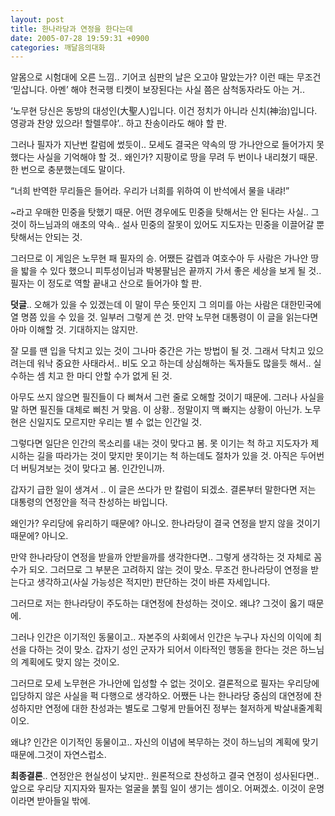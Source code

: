 ```yaml
---
layout: post
title: 한나라당과 연정을 한다는데
date: 2005-07-28 19:59:31 +0900
categories: 깨달음의대화
---
```

알몸으로 시험대에 오른 느낌.. 기어코 심판의 날은 오고야 말았는가? 이런 때는 무조건 ‘믿삽니다. 아멘’ 해야 천국행 티켓이 보장된다는 사실 쯤은 삼척동자라도 아는 거.. 

‘노무현 당신은 동방의 대성인(大聖人)입니다. 이건 정치가 아니라 신치(神治)입니다. 영광과 찬양 있으라! 할렐루야’.. 하고 찬송이라도 해야 할 판.

그러나 필자가 지난번 칼럼에 썼듯이.. 모세도 결국은 약속의 땅 가나안으로 들어가지 못했다는 사실을 기억해야 할 것.. 왜인가? 지팡이로 땅을 무려 두 번이나 내리쳤기 때문. 한 번으로 충분했는데도 말이다. 

“너희 반역한 무리들은 들어라. 우리가 너희를 위하여 이 반석에서 물을 내랴!” 

~라고 우매한 민중을 탓했기 때문. 어떤 경우에도 민중을 탓해서는 안 된다는 사실.. 그것이 하느님과의 애초의 약속.. 설사 민중의 잘못이 있어도 지도자는 민중을 이끌어갈 뿐 탓해서는 안되는 것. 

그러므로 이 게임은 노무현 패 필자의 승. 어쨌든 갈렙과 여호수아 두 사람은 가나안 땅을 밟을 수 있다 했으니 피투성이님과 박봉팔님은 끝까지 가서 좋은 세상을 보게 될 것.. 필자는 이 정도로 역할 끝내고 산으로 들어가야 할 판.

**덧글**.. 오해가 있을 수 있겠는데 이 말이 무슨 뜻인지 그 의미를 아는 사람은 대한민국에 열 명쯤 있을 수 있을 것. 일부러 그렇게 쓴 것. 만약 노무현 대통령이 이 글을 읽는다면 아마 이해할 것. 기대하지는 않지만.







잘 모를 땐 입을 닥치고 있는 것이 그나마 중간은 가는 방법이 될 것. 그래서 닥치고 있으려는데 워낙 중요한 사태라서.. 비도 오고 하는데 상심해하는 독자들도 많을듯 해서.. 실수하는 셈 치고 한 마디 안할 수가 없게 된 것. 

아무도 쓰지 않으면 필진들이 다 삐쳐서 그런 줄로 오해할 것이기 때문에. 그러나 사실을 말 하면 필진들 대체로 삐친 거 맞음. 이 상황.. 정말이지 맥 빠지는 상황이 아닌가. 노무현은 신일지도 모르지만 우리는 별 수 없는 인간일 것. 

그렇다면 일단은 인간의 목소리를 내는 것이 맞다고 봄. 못 이기는 척 하고 지도자가 제시하는 길을 따라가는 것이 맞지만 못이기는 척 하는데도 절차가 있을 것. 아직은 두어번 더 버팅겨보는 것이 맞다고 봄. 인간인니까.







갑자기 급한 일이 생겨서 .. 이 글은 쓰다가 만 칼럼이 되겠소. 결론부터 말한다면 저는 대통령의 연정안을 적극 찬성하는 바입니다. 

왜인가? 우리당에 유리하기 때문에? 아니오. 한나라당이 결국 연정을 받지 않을 것이기 때문에? 아니오. 

만약 한나라당이 연정을 받을까 안받을까를 생각한다면.. 그렇게 생각하는 것 자체로 꼼수가 되오. 그러므로 그 부분은 고려하지 않는 것이 맞소. 무조건 한나라당이 연정을 받는다고 생각하고(사실 가능성은 적지만) 판단하는 것이 바른 자세입니다. 

그러므로 저는 한나라당이 주도하는 대연정에 찬성하는 것이오. 왜냐? 그것이 옳기 때문에. 

그러나 인간은 이기적인 동물이고.. 자본주의 사회에서 인간은 누구나 자신의 이익에 최선을 다하는 것이 맞소. 갑자기 성인 군자가 되어서 이타적인 행동을 한다는 것은 하느님의 계획에도 맞지 않는 것이오.

그러므로 모세 노무현은 가나안에 입성할 수 없는 것이오. 결론적으로 필자는 우리당에 입당하지 않은 사실을 퍽 다행으로 생각하오. 어쨌든 나는 한나라당 중심의 대연정에 찬성하지만 연정에 대한 찬성과는 별도로 그렇게 만들어진 정부는 철저하게 박살내줄계획이오.

왜냐? 인간은 이기적인 동물이고.. 자신의 이념에 복무하는 것이 하느님의 계획에 맞기 때문에.그것이 자연스럽소. 

**최종결론**.. 연정안은 현실성이 낮지만.. 원론적으로 찬성하고 결국 연정이 성사된다면.. 앞으로 우리당 지지자와 필자는 얼굴을 붉힐 일이 생기는 셈이오. 어쩌겠소. 이것이 운명이라면 받아들일 밖에.